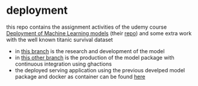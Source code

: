 # deployment

this repo contains the assignment activities of the udemy course 
[Deployment of Machine Learning models](https://www.udemy.com/course/deployment-of-machine-learning-models/)
(their [repo](https://github.com/trainindata/deploying-machine-learning-models/))
and some extra work with the well known titanic survival dataset

- in [this branch](https://github.com/fernandezfran/deployment/tree/research-and-development)
is the research and development of the model
- in [this other branch](https://github.com/fernandezfran/deployment/tree/production-model-package)
is the production of the model package with continuous integration using ghactions
- the deployed serving application using the previous develped model package and
docker as container can be found [here](https://github.com/fernandezfran/deployment/tree/model-serving-api)
